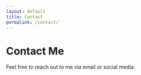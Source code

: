 ```yaml
---
layout: default
title: Contact
permalink: /contact/
---
```

# Contact Me
Feel free to reach out to me via email or social media.
